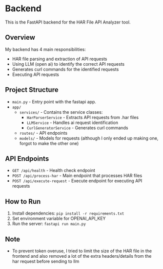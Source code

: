 # Backend

This is the FastAPI backend for the HAR File API Analyzer tool.

## Overview

My backend has 4 main responsibilities:

- HAR file parsing and extraction of API requests
- Using LLM (open ai) to identify the correct API requests
- Generates curl commands for the identified requests
- Executing API requests

## Project Structure

- `main.py` - Entry point with the fastapi app.
- `app/`
  - `services/` - Contains the service classes:
    - `HarParserService` - Extracts API requests from .har files
    - `LLMService` - Handles ai request identification
    - `CurlGeneratorService` - Generates curl commands
  - `routes/` - API endpoints
  - `models/` - Models for requests (although I only ended up making one, forgot to make the other one)

## API Endpoints

- `GET /api/health` - Health check endpoint
- `POST /api/process-har` - Main endpoint that processes HAR files
- `POST /api/execute-request` - Execute endpoint for executing API requests

## How to Run

1. Install dependencies: `pip install -r requirements.txt`
2. Set environment variable for OPENAI_API_KEY
3. Run the server: `fastapi run main.py`

## Note

- To prevent token overuse, I tried to limit the size of the HAR file in the frontend and also removed a lot of the extra headers/details from the har request before sending to llm

